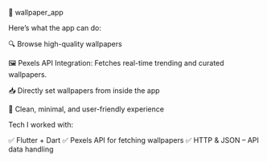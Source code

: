 📱 wallpaper_app

Here’s what the app can do:

🔍 Browse high-quality wallpapers

🖼 Pexels API Integration: Fetches real-time trending and curated wallpapers.

📥 Directly set wallpapers from inside the app

🎨 Clean, minimal, and user-friendly experience

Tech I worked with:

✅ Flutter + Dart
✅ Pexels API for fetching wallpapers
✅ HTTP & JSON – API data handling
